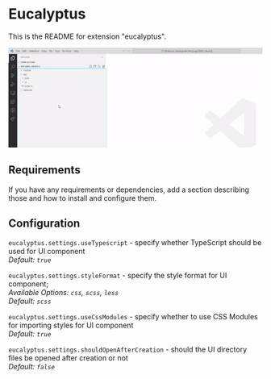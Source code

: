 # Eucalyptus

This is the README for extension "eucalyptus".

![Annotated code](images/preview.gif)

## Requirements

If you have any requirements or dependencies, add a section describing those and how to install and configure them.

## Configuration

`eucalyptus.settings.useTypescript` - specify whether TypeScript should be used for UI component  
_Default: `true`_

`eucalyptus.settings.styleFormat` - specify the style format for UI component;  
_Available Options: `css`, `scss`, `less`_  
_Default: `scss`_
        
`eucalyptus.settings.useCssModules` - specify whether to use CSS Modules for importing styles for UI component  
_Default: `true`_
        
`eucalyptus.settings.shouldOpenAfterCreation` - should the UI directory files be opened after creation or not  
_Default: `false`_
